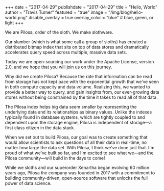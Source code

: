 +++
date = "2017-04-29"
publishdate = "2017-04-29"
title = "Hello, World"
author = "Travis Turner"
featured = "true"
image = "/img/blog/hello-world.png"
disable_overlay = true
overlay_color = "blue" # blue, green, or light
+++

We are Pilosa, order of the sloth. We make slothware.

Our slumber (which is what some call a group of sloths) has created a distributed bitmap index that sits on top of data stores and dramatically accelerates query speed across multiple, massive data sets.

<!--more-->

Today we are open-sourcing our work under the Apache License, version 2.0, and we hope that you will join us on this journey.

Why did we create Pilosa? Because the rate that information can be read from storage has not kept pace with the exponential growth that we've seen in both compute capacity and data volume. Realizing this, we wanted to provide a better way to query, and gain insights from, our ever-growing data stores without being constrained by the time it takes to read all of that data.

The Pilosa index helps big data seem smaller by representing the underlying data and its relationships as binary values. Unlike the indexes typically found in database systems, which are tightly coupled to and dependent upon the storage engine, Pilosa is independent of storage—a first class citizen in the data stack.

When we set out to build Pilosa, our goal was to create something that would allow scientists to ask questions of all their data in real-time, no matter how large the data set. With Pilosa, I think we've done just that. I'm proud of what we've built so far, and I'm excited to see what we—and the Pilosa community—will build in the days to come!

While we sloths and our superorder Xenartha began evolving 60 million years ago, Pilosa the company was founded in 2017 with a commitment to building community-driven, open-source software that unlocks the full power of data science.
